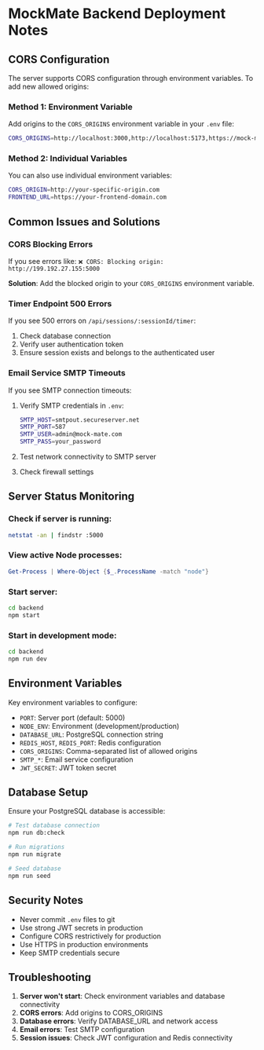# MockMate Backend Deployment Notes

## CORS Configuration

The server supports CORS configuration through environment variables. To add new allowed origins:

### Method 1: Environment Variable
Add origins to the `CORS_ORIGINS` environment variable in your `.env` file:

```bash
CORS_ORIGINS=http://localhost:3000,http://localhost:5173,https://mock-mate.com,http://199.192.27.155:5000
```

### Method 2: Individual Variables
You can also use individual environment variables:

```bash
CORS_ORIGIN=http://your-specific-origin.com
FRONTEND_URL=https://your-frontend-domain.com
```

## Common Issues and Solutions

### CORS Blocking Errors
If you see errors like: `❌ CORS: Blocking origin: http://199.192.27.155:5000`

**Solution**: Add the blocked origin to your `CORS_ORIGINS` environment variable.

### Timer Endpoint 500 Errors
If you see 500 errors on `/api/sessions/:sessionId/timer`:

1. Check database connection
2. Verify user authentication token
3. Ensure session exists and belongs to the authenticated user

### Email Service SMTP Timeouts
If you see SMTP connection timeouts:

1. Verify SMTP credentials in `.env`:
   ```bash
   SMTP_HOST=smtpout.secureserver.net
   SMTP_PORT=587
   SMTP_USER=admin@mock-mate.com
   SMTP_PASS=your_password
   ```

2. Test network connectivity to SMTP server
3. Check firewall settings

## Server Status Monitoring

### Check if server is running:
```bash
netstat -an | findstr :5000
```

### View active Node processes:
```powershell
Get-Process | Where-Object {$_.ProcessName -match "node"}
```

### Start server:
```bash
cd backend
npm start
```

### Start in development mode:
```bash
cd backend
npm run dev
```

## Environment Variables

Key environment variables to configure:

- `PORT`: Server port (default: 5000)
- `NODE_ENV`: Environment (development/production)
- `DATABASE_URL`: PostgreSQL connection string
- `REDIS_HOST`, `REDIS_PORT`: Redis configuration
- `CORS_ORIGINS`: Comma-separated list of allowed origins
- `SMTP_*`: Email service configuration
- `JWT_SECRET`: JWT token secret

## Database Setup

Ensure your PostgreSQL database is accessible:

```bash
# Test database connection
npm run db:check

# Run migrations
npm run migrate

# Seed database
npm run seed
```

## Security Notes

- Never commit `.env` files to git
- Use strong JWT secrets in production
- Configure CORS restrictively for production
- Use HTTPS in production environments
- Keep SMTP credentials secure

## Troubleshooting

1. **Server won't start**: Check environment variables and database connectivity
2. **CORS errors**: Add origins to CORS_ORIGINS
3. **Database errors**: Verify DATABASE_URL and network access
4. **Email errors**: Test SMTP configuration
5. **Session issues**: Check JWT configuration and Redis connectivity

